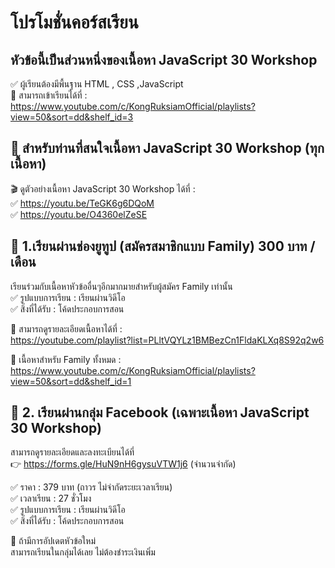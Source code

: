 # โปรโมชั่นคอร์สเรียน

## หัวข้อนี้เป็นส่วนหนึ่งของเนื้อหา JavaScript 30 Workshop

✅ ผู้เรียนต้องมีพื้นฐาน HTML , CSS ,JavaScript <br />
📌 สามารถเข้าเรียนได้ที่ :
https://www.youtube.com/c/KongRuksiamOfficial/playlists?view=50&sort=dd&shelf_id=3

## 📌 สำหรับท่านที่สนใจเนื้อหา JavaScript 30 Workshop (ทุกเนื้อหา)

🎬 ดูตัวอย่างเนื้อหา JavaScript 30 Workshop ได้ที่ : <br />
✅ https://youtu.be/TeGK6g6DQoM <br />
✅ https://youtu.be/O4360elZeSE

## 🎯 1.เรียนผ่านช่องยูทูป (สมัครสมาชิกแบบ Family) 300 บาท / เดือน
เรียนร่วมกับเนื้อหาหัวข้ออื่นๆอีกมากมายสำหรับผู้สมัคร Family เท่านั้น <br />
✅ รูปแบบการเรียน : เรียนผ่านวิดีโอ <br />
✅ สิ่งที่ได้รับ : โค้ดประกอบการสอน <br />

📌 สามารถดูรายละเอียดเนื้อหาได้ที่ :<br />
https://youtube.com/playlist?list=PLltVQYLz1BMBezCn1FldaKLXq8S92q2w6

📌 เนื้อหาสำหรับ Family ทั้งหมด : <br />
https://www.youtube.com/c/KongRuksiamOfficial/playlists?view=50&sort=dd&shelf_id=1

## 🎯 2. เรียนผ่านกลุ่ม Facebook (เฉพาะเนื้อหา JavaScript 30 Workshop)
สามารถดูรายละเอียดและลงทะเบียนได้ที่ <br />
👉 https://forms.gle/HuN9nH6gysuVTW1j6 (จำนวนจำกัด) <br />

✅ ราคา : 379 บาท (ถาวร ไม่จำกัดระยะเวลาเรียน) <br />
✅ เวลาเรียน  : 27 ชั่วโมง <br />
✅ รูปแบบการเรียน : เรียนผ่านวิดีโอ <br />
✅ สิ่งที่ได้รับ : โค้ดประกอบการสอน <br />

📌 ถ้ามีการอัปเดตหัวข้อใหม่ <br />
สามารถเรียนในกลุ่มได้เลย ไม่ต้องชำระเงินเพิ่ม
